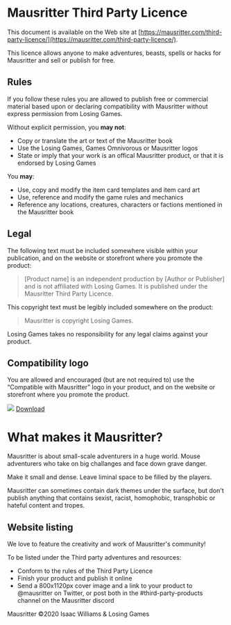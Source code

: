 # Mausritter Third Party Licence

This document is available on the Web site at [https://mausritter.com/third-party-licence/](https://mausritter.com/third-party-licence/).

This licence allows anyone to make adventures, beasts, spells or hacks for Mausritter and sell or publish for free. 

## Rules
If you follow these rules you are allowed to publish free or commercial material based upon or declaring compatibility with Mausritter without express permission from Losing Games.

Without explicit permission, you **may not**:

- Copy or translate the art or text of the Mausritter book
- Use the Losing Games, Games Omnivorous or Mausritter logos
- State or imply that your work is an offical Mausritter product, or that it is endorsed by Losing Games

You **may**:

- Use, copy and modify the item card templates and item card art
- Use, reference and modify the game rules and mechanics
- Reference any locations, creatures, characters or factions mentioned in the Mausritter book

## Legal
The following text must be included somewhere visible within your publication, and on the website or storefront where you promote the product:

> [Product name] is an independent production by [Author or Publisher] and is not affiliated with Losing Games. It is published under the Mausritter Third Party Licence.

This copyright text must be legibly included somewhere on the product: 

>Mausritter is copyright Losing Games.

Losing Games takes no responsibility for any legal claims against your product.

## Compatibility logo
You are allowed and encouraged (but are not required to) use the “Compatible with Mausritter” logo in your product, and on the website or storefront where you promote the product.

![](./public/compatible-with-mausritter.png)
[Download](./public/compatible%20with%20Mausritter%20logo.zip)

# What makes it Mausritter?

Mausritter is about small-scale adventurers in a huge world. Mouse adventurers who take on big challanges and face down grave danger.

Make it small and dense. Leave liminal space to be filled by the players.

Mausritter can sometimes contain dark themes under the surface, but don't publish anything that contains sexist, racist, homophobic, transphobic or hateful content and tropes.

## Website listing
We love to feature the creativity and work of Mausritter's community!

To be listed under the Third party adventures and resources:

- Conform to the rules of the Third Party Licence
- Finish your product and publish it online
- Send a 800x1120px cover image and a link to your product to @mausritter on Twitter, or post both in the #third-party-products channel on the Mausritter discord

Mausritter ©2020 Isaac Williams & Losing Games
